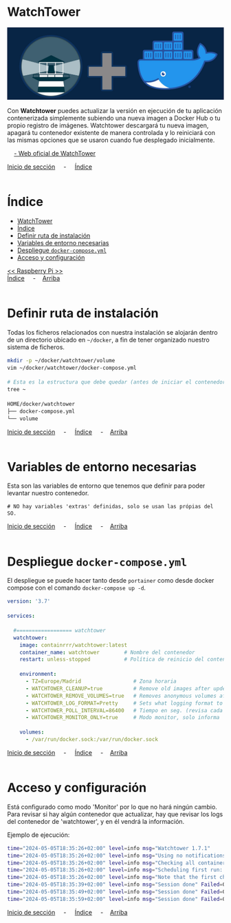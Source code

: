 # WatchTower

![Header](../../img/ima-raspberrypi-servicios-watchtower-header-01.png)

Con **Watchtower** puedes actualizar la versión en ejecución de tu aplicación contenerizada simplemente subiendo una nueva imagen a Docker Hub o tu propio registro de imágenes. Watchtower descargará tu nueva imagen, apagará tu contenedor existente de manera controlada y lo reiniciará con las mismas opciones que se usaron cuando fue desplegado inicialmente.


&nbsp; &nbsp; [- Web oficial de WatchTower](https://containrrr.dev/watchtower/)


[Inicio de sección](#watchtower) &nbsp; &nbsp; - &nbsp; &nbsp; [Índice](#índice)
<br><br>

# Índice
- [WatchTower](#watchtower)
- [Índice](#índice)
- [Definir ruta de instalación](#definir-ruta-de-instalación)
- [Variables de entorno necesarias](#variables-de-entorno-necesarias)
- [Despliegue `docker-compose.yml`](#despliegue-docker-composeyml)
- [Acceso y configuración](#acceso-y-configuración)

[<< Raspberry Pi >>](../raspberrypi.md)<br>
[Índice](#índice) &nbsp; &nbsp; - &nbsp; &nbsp;[Arriba](#watchtower)
<br><br>

# Definir ruta de instalación
Todas los ficheros relacionados con nuestra instalación se alojarán dentro de un directorio ubicado en `~/docker`, a fin de tener organizado nuestro sistema de ficheros.

```bash
mkdir -p ~/docker/watchtower/volume
vim ~/docker/watchtower/docker-compose.yml

# Esta es la estructura que debe quedar (antes de iniciar el contenedor)
tree ~

HOME/docker/watchtower
├── docker-compose.yml
└── volume
```


[Inicio de sección](#definir-ruta-de-instalación) &nbsp; &nbsp; - &nbsp; &nbsp; [Índice](#índice) &nbsp; &nbsp; - &nbsp; &nbsp;[Arriba](#watchtower)
<br><br>

# Variables de entorno necesarias
Esta son las variables de entorno que tenemos que definir para poder levantar nuestro contenedor.

```.env
# NO hay variables 'extras' definidas, solo se usan las própias del SO.
```

[Inicio de sección](#variables-de-entorno-necesarias) &nbsp; &nbsp; - &nbsp; &nbsp; [Índice](#índice) &nbsp; &nbsp; - &nbsp; &nbsp;[Arriba](#watchtower)
<br><br>

# Despliegue `docker-compose.yml`
El despliegue se puede hacer tanto desde `portainer` como desde docker compose con el comando `docker-compose up -d`.

```yaml
version: '3.7'

services:

  #================== watchtower  
  watchtower:
    image: containrrr/watchtower:latest
    container_name: watchtower        # Nombre del contenedor
    restart: unless-stopped           # Política de reinicio del contenedor
    
    environment:
      - TZ=Europe/Madrid                 # Zona horaria
      - WATCHTOWER_CLEANUP=true          # Remove old images after updetes
      - WATCHTOWER_REMOVE_VOLUMES=true   # Removes anonymous volumes after updating
      - WATCHTOWER_LOG_FORMAT=Pretty     # Sets what logging format to use for console output.
      - WATCHTOWER_POLL_INTERVAL=86400   # Tiempo en seg. (revisa cada día)
      - WATCHTOWER_MONITOR_ONLY=true     # Modo monitor, solo informa

    volumes:
      - /var/run/docker.sock:/var/run/docker.sock
```

[Inicio de sección](#despliegue-docker-composeyml) &nbsp; &nbsp; - &nbsp; &nbsp; [Índice](#índice) &nbsp; &nbsp; - &nbsp; &nbsp;[Arriba](#watchtower)
<br><br>

# Acceso y configuración
Está configurado como modo 'Monitor' por lo que no hará ningún cambio. Para  revisar si hay algún contenedor que actualizar, hay que revisar los logs del contenedor de 'watchtower', y en él vendrá la información.

Ejemplo de ejecución:

```bash
time="2024-05-05T18:35:26+02:00" level=info msg="Watchtower 1.7.1"
time="2024-05-05T18:35:26+02:00" level=info msg="Using no notifications"
time="2024-05-05T18:35:26+02:00" level=info msg="Checking all containers (except explicitly disabled with label)"
time="2024-05-05T18:35:26+02:00" level=info msg="Scheduling first run: 2024-05-05 18:35:36 +0200 CEST"
time="2024-05-05T18:35:26+02:00" level=info msg="Note that the first check will be performed in 9 seconds"
time="2024-05-05T18:35:39+02:00" level=info msg="Session done" Failed=0 Scanned=4 Updated=0 notify=no
time="2024-05-05T18:35:49+02:00" level=info msg="Session done" Failed=0 Scanned=4 Updated=0 notify=no
time="2024-05-05T18:35:59+02:00" level=info msg="Session done" Failed=0 Scanned=4 Updated=0 notify=no
```

[Inicio de sección](#acceso-y-configuración) &nbsp; &nbsp; - &nbsp; &nbsp; [Índice](#índice) &nbsp; &nbsp; - &nbsp; &nbsp;[Arriba](#watchtower)
<br><br>